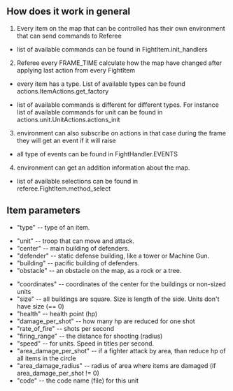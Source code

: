 ## How does it work in general

1. Every item on the map that can be controlled has their own environment
that can send commands to Referee

 - list of available commands can be found in FightItem.init_handlers

2. Referee every FRAME_TIME calculate how the map have changed after applying last
action from every FightItem

 - every item has a type. List of available types can be found actions.ItemActions.get_factory

 - list of available commands is different for different types. For instance list of available commands for unit can be found in actions.unit.UnitActions.actions_init

3. environment can also subscribe on actions in that case during the frame they will get an
event if it will raise

 - all type of events can be found in FightHandler.EVENTS

4. environment can get an addition information about the map.

 - list of available selections can be found in referee.FightItem.method_select


 ## Item parameters

 - "type" -- type of an item.
  * "unit" -- troop that can move and attack.
  * "center" -- main building of defenders.
  * "defender" -- static defense building, like a tower or Machine Gun.
  * "building" -- pacific building of defenders.
  * "obstacle" -- an obstacle on the map, as a rock or a tree.
  
 - "coordinates" -- coordinates of the center for the buildings or non-sized units
 - "size" -- all buildings are square. Size is length of the side. Units don't have size (== 0)
 - "health" -- health point (hp)
 - "damage_per_shot" -- how many hp are reduced for one shot
 - "rate_of_fire" -- shots per second
 - "firing_range" -- the distance for shooting (radius)
 - "speed" -- for units. Speed in titles per second.
 - "area_damage_per_shot" -- if a fighter attack by area, than reduce hp of all items in the circle
 - "area_damage_radius" -- radius of area where items are damaged (if area_damage_per_shot != 0) 
 - "code" -- the code name (file) for this unit
 